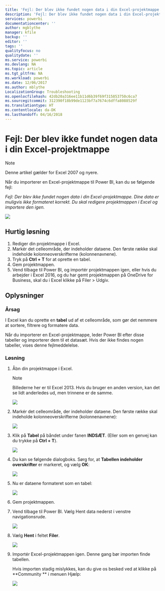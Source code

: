 ```yaml
---
title: 'Fejl: Der blev ikke fundet nogen data i din Excel-projektmappe'
description: 'Fejl: Der blev ikke fundet nogen data i din Excel-projektmappe'
services: powerbi
documentationcenter: ''
author: mgblythe
manager: kfile
backup: ''
editor: ''
tags: ''
qualityfocus: no
qualitydate: ''
ms.service: powerbi
ms.devlang: NA
ms.topic: article
ms.tgt_pltfrm: NA
ms.workload: powerbi
ms.date: 12/06/2017
ms.author: mblythe
LocalizationGroup: Troubleshooting
ms.openlocfilehash: 42db20a316ee11b11d6b39f69f315853750c6ca7
ms.sourcegitcommit: 312390f18b99de1123bf7a7674c6dffa8088529f
ms.translationtype: HT
ms.contentlocale: da-DK
ms.lasthandoff: 04/16/2018
---
```

# <a name="error-we-couldnt-find-any-data-in-your-excel-workbook"></a>Fejl: Der blev ikke fundet nogen data i din Excel-projektmappe

>[!NOTE]
>Denne artikel gælder for Excel 2007 og nyere.

Når du importerer en Excel-projektmappe til Power BI, kan du se følgende fejl:

*Fejl: Der blev ikke fundet nogen data i din Excel-projektmappe. Dine data er muligvis ikke formateret korrekt. Du skal redigere projektmappen i Excel og importere den igen.*

![](media/service-admin-troubleshoot-excel-workbook-data/pbi_wecouldntfindanydata.png)

## <a name="quick-solution"></a>Hurtig løsning
1. Rediger din projektmappe i Excel.
2. Markér det celleområde, der indeholder dataene. Den første række skal indeholde kolonneoverskrifterne (kolonnenavnene).
3. Tryk på **Ctrl + T** for at oprette en tabel.
4. Gem projektmappen.
5. Vend tilbage til Power BI, og importér projektmappen igen, eller hvis du arbejder i Excel 2016, og du har gemt projektmappen på OneDrive for Business, skal du i Excel klikke på Filer > Udgiv.

## <a name="details"></a>Oplysninger
### <a name="cause"></a>Årsag
I Excel kan du oprette en **tabel** ud af et celleområde, som gør det nemmere at sortere, filtrere og formatere data.

Når du importerer en Excel-projektmappe, leder Power BI efter disse tabeller og importerer dem til et datasæt. Hvis der ikke findes nogen tabeller, vises denne fejlmeddelelse.

### <a name="solution"></a>Løsning
1. Åbn din projektmappe i Excel. 
    >[!NOTE]
    >Billederne her er til Excel 2013. Hvis du bruger en anden version, kan det se lidt anderledes ud, men trinnene er de samme.
    
    ![](media/service-admin-troubleshoot-excel-workbook-data/pbi_trb_xlwksht1.png)
2. Markér det celleområde, der indeholder dataene. Den første række skal indeholde kolonneoverskrifterne (kolonnenavnene):
   
    ![](media/service-admin-troubleshoot-excel-workbook-data/pbi_trb_xlwksht2.png)
3. Klik på **Tabel** på båndet under fanen **INDSÆT**. (Eller som en genvej kan du trykke på **Ctrl + T**).
   
    ![](media/service-admin-troubleshoot-excel-workbook-data/pbi_trb_xlwksht3.png)
4. Du kan se følgende dialogboks. Sørg for, at **Tabellen indeholder overskrifter** er markeret, og vælg **OK**:
   
    ![](media/service-admin-troubleshoot-excel-workbook-data/pbi_trb_xlcreatetbl.png)
5. Nu er dataene formateret som en tabel:
   
    ![](media/service-admin-troubleshoot-excel-workbook-data/pbi_trb_xltbl.png)
6. Gem projektmappen.
7. Vend tilbage til Power BI. Vælg Hent data nederst i venstre navigationsrude.
   
    ![](media/service-admin-troubleshoot-excel-workbook-data/pbi_getdata.png)
8. Vælg **Hent** i feltet **Filer**.
   
    ![](media/service-admin-troubleshoot-excel-workbook-data/pbi_getfiles.png)
9. Importér Excel-projektmappen igen. Denne gang bør importen finde tabellen.
   
    Hvis importen stadig mislykkes, kan du give os besked ved at klikke på **Community ** i menuen Hjælp:
   
    ![](media/service-admin-troubleshoot-excel-workbook-data/pbi_questionmenucommunity.png)

